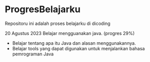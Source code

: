 # ProgresBelajarku
Repositoru ini adalah proses belajarku di dicoding

20 Agustus 2023
Belajar mengguanakan java. (progres 29%)
* Belajar tentang apa itu Java dan alasan menggunakannya.
* Belajar tools yang dapat digunakan untuk menjalankan bahasa pemrograman Java
